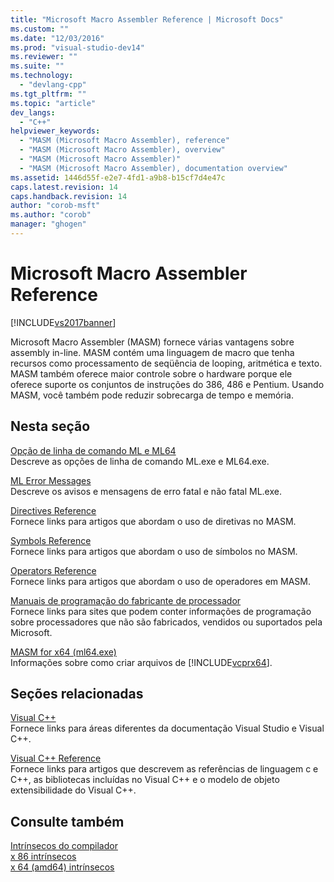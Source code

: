 ```yaml
---
title: "Microsoft Macro Assembler Reference | Microsoft Docs"
ms.custom: ""
ms.date: "12/03/2016"
ms.prod: "visual-studio-dev14"
ms.reviewer: ""
ms.suite: ""
ms.technology: 
  - "devlang-cpp"
ms.tgt_pltfrm: ""
ms.topic: "article"
dev_langs: 
  - "C++"
helpviewer_keywords: 
  - "MASM (Microsoft Macro Assembler), reference"
  - "MASM (Microsoft Macro Assembler), overview"
  - "MASM (Microsoft Macro Assembler)"
  - "MASM (Microsoft Macro Assembler), documentation overview"
ms.assetid: 1446d55f-e2e7-4fd1-a9b8-b15cf7d4e47c
caps.latest.revision: 14
caps.handback.revision: 14
author: "corob-msft"
ms.author: "corob"
manager: "ghogen"
---
```

# Microsoft Macro Assembler Reference
[!INCLUDE[vs2017banner](../../assembler/inline/includes/vs2017banner.md)]

Microsoft Macro Assembler \(MASM\) fornece várias vantagens sobre assembly in\-line.  MASM contém uma linguagem de macro que tenha recursos como processamento de seqüência de looping, aritmética e texto.  MASM também oferece maior controle sobre o hardware porque ele oferece suporte os conjuntos de instruções do 386, 486 e Pentium.  Usando MASM, você também pode reduzir sobrecarga de tempo e memória.  
  
## Nesta seção  
 [Opção de linha de comando ML e ML64](../../assembler/masm/ml-and-ml64-command-line-reference.md)  
 Descreve as opções de linha de comando ML.exe e ML64.exe.  
  
 [ML Error Messages](../../assembler/masm/ml-error-messages.md)  
 Descreve os avisos e mensagens de erro fatal e não fatal ML.exe.  
  
 [Directives Reference](../../assembler/masm/directives-reference.md)  
 Fornece links para artigos que abordam o uso de diretivas no MASM.  
  
 [Symbols Reference](../../assembler/masm/symbols-reference.md)  
 Fornece links para artigos que abordam o uso de símbolos no MASM.  
  
 [Operators Reference](../Topic/Operators%20Reference.md)  
 Fornece links para artigos que abordam o uso de operadores em MASM.  
  
 [Manuais de programação do fabricante de processador](../../assembler/masm/processor-manufacturer-programming-manuals.md)  
 Fornece links para sites que podem conter informações de programação sobre processadores que não são fabricados, vendidos ou suportados pela Microsoft.  
  
 [MASM for x64 \(ml64.exe\)](../../assembler/masm/masm-for-x64-ml64-exe.md)  
 Informações sobre como criar arquivos de [!INCLUDE[vcprx64](../Token/vcprx64_md.md)].  
  
## Seções relacionadas  
 [Visual C\+\+](../../top/visual-cpp-in-visual-studio-2015.md)  
 Fornece links para áreas diferentes da documentação Visual Studio e Visual C\+\+.  
  
 [Visual C\+\+ Reference](http://msdn.microsoft.com/pt-br/1ba03b5c-8229-4f63-b08c-6c12141d6ab1)  
 Fornece links para artigos que descrevem as referências de linguagem c e C\+\+, as bibliotecas incluídas no Visual C\+\+ e o modelo de objeto extensibilidade do Visual C\+\+.  
  
## Consulte também  
 [Intrínsecos do compilador](../../intrinsics/compiler-intrinsics.md)   
 [x 86 intrínsecos](../Topic/x86%20Intrinsics%20List.md)   
 [x 64 \(amd64\) intrínsecos](../Topic/x64%20\(amd64\)%20Intrinsics%20List.md)
